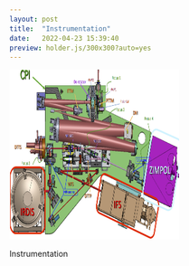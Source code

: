 ```yaml
---
layout: post
title:  "Instrumentation"
date:   2022-04-23 15:39:40
preview: holder.js/300x300?auto=yes
---
```


<img src="fig/sphere.jpeg" width="300" height="300">

Instrumentation
